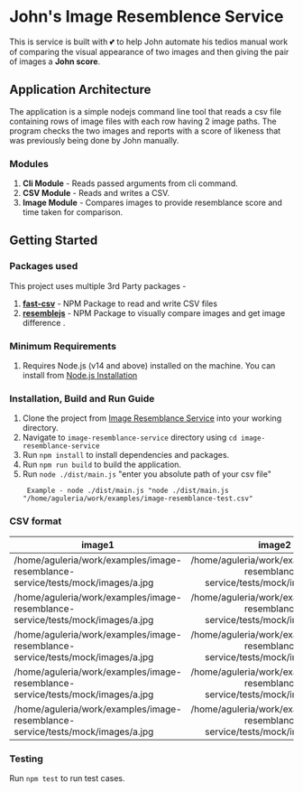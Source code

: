 # John's Image Resemblence Service

This is service is built with 💕 to help John automate his tedios manual work
of comparing the visual appearance of two images and then giving the pair of images a **John score**.

## Application Architecture

The application is a simple nodejs command line tool
that reads a csv file containing rows of image files with each row
having 2 image paths. The program checks the two images and reports
with a score of likeness that was previously being done by John manually.

### Modules

1. **Cli Module** - Reads passed arguments from cli command.
2. **CSV Module** - Reads and writes a CSV.
3. **Image Module** - Compares images to provide resemblance score and time taken for comparison.

## Getting Started

### Packages used

This project uses multiple 3rd Party packages -

1. **[fast-csv](https://www.npmjs.com/package/fast-csv)** - NPM Package to read and write CSV files
2. **[resemblejs](https://www.npmjs.com/package/resemblejs)** - NPM Package to visually compare images and get image difference .

### Minimum Requirements

1.  Requires Node.js (v14 and above) installed on the machine. You can install from [Node.js Installation](https://nodejs.org/en/download/)

### Installation, Build and Run Guide

1. Clone the project from [Image Resemblance Service](https://github.com/aguleria91/image-resemblance-service) into your working directory.
2. Navigate to `image-resemblance-service` directory using `cd image-resemblance-service`
3. Run `npm install` to install dependencies and packages.
4. Run `npm run build` to build the application.
5. Run `node ./dist/main.js` "enter you absolute path of your csv file"
   ```
    Example - node ./dist/main.js "node ./dist/main.js "/home/aguleria/work/examples/image-resemblance-test.csv"
   ```

### CSV format

| image1                                                                         |                                     image2                                     |
| ------------------------------------------------------------------------------ | :----------------------------------------------------------------------------: |
| /home/aguleria/work/examples/image-resemblance-service/tests/mock/images/a.jpg | /home/aguleria/work/examples/image-resemblance-service/tests/mock/images/a.jpg |
| /home/aguleria/work/examples/image-resemblance-service/tests/mock/images/a.jpg | /home/aguleria/work/examples/image-resemblance-service/tests/mock/images/a.jpg |
| /home/aguleria/work/examples/image-resemblance-service/tests/mock/images/a.jpg | /home/aguleria/work/examples/image-resemblance-service/tests/mock/images/a.jpg |
| /home/aguleria/work/examples/image-resemblance-service/tests/mock/images/a.jpg | /home/aguleria/work/examples/image-resemblance-service/tests/mock/images/a.jpg |
| /home/aguleria/work/examples/image-resemblance-service/tests/mock/images/a.jpg | /home/aguleria/work/examples/image-resemblance-service/tests/mock/images/a.jpg |

### Testing

Run `npm test` to run test cases.
